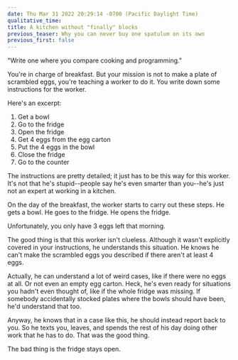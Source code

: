```yaml
---
date: Thu Mar 31 2022 20:29:14 -0700 (Pacific Daylight Time)
qualitative_time: 
title: A kitchen without "finally" blocks
previous_teaser: Why you can never buy one spatulum on its own
previous_first: false
---
```


"Write one where you compare cooking and programming."

You're in charge of breakfast.
But your mission is not to make a plate of scrambled eggs, you're teaching a worker to do it.
You write down some instructions for the worker.

Here's an excerpt:

1. Get a bowl
2. Go to the fridge
3. Open the fridge
4. Get 4 eggs from the egg carton
5. Put the 4 eggs in the bowl
6. Close the fridge
7. Go to the counter

The instructions are pretty detailed; it just has to be this way for this worker.
It's not that he's stupid--people say he's even smarter than you--he's just not an expert at working in a kitchen.

On the day of the breakfast, the worker starts to carry out these steps.
He gets a bowl.
He goes to the fridge.
He opens the fridge.

Unfortunately, you only have 3 eggs left that morning.

The good thing is that this worker isn't clueless.
Although it wasn't explicitly covered in your instructions, he understands this situation.
He knows he can't make the scrambled eggs you described if there aren't at least 4 eggs.

Actually, he can understand a lot of weird cases, like if there were no eggs at all.
Or not even an empty egg carton.
Heck, he's even ready for situations you hadn't even thought of, like if the whole fridge was missing.
If somebody accidentally stocked plates where the bowls should have been, he'd understand that too.

Anyway, he knows that in a case like this, he should instead report back to you.
So he texts you, leaves, and spends the rest of his day doing other work that he has to do.
That was the good thing.

The bad thing is the fridge stays open.
